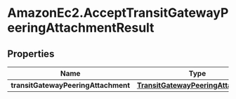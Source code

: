 # AmazonEc2.AcceptTransitGatewayPeeringAttachmentResult

## Properties

Name | Type | Description | Notes
------------ | ------------- | ------------- | -------------
**transitGatewayPeeringAttachment** | [**TransitGatewayPeeringAttachment**](TransitGatewayPeeringAttachment.md) |  | [optional] 


